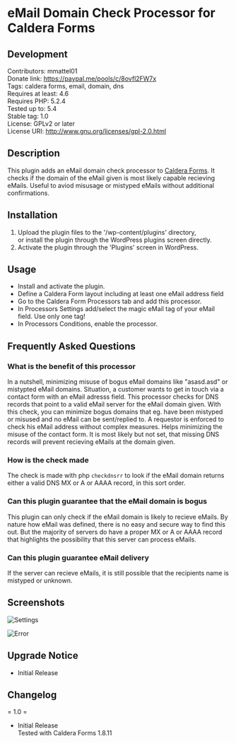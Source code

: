 # eMail Domain Check Processor for Caldera Forms #

## Development ##

Contributors: mmattel01  
Donate link: https://paypal.me/pools/c/8ovfl2FW7x  
Tags: caldera forms, email, domain, dns  
Requires at least: 4.6  
Requires PHP: 5.2.4  
Tested up to: 5.4  
Stable tag: 1.0  
License: GPLv2 or later  
License URI: http://www.gnu.org/licenses/gpl-2.0.html

## Description ##

This plugin adds an eMail domain check processor to [Caldera Forms](https://calderaforms.com).
It checks if the domain of the eMail given is most likely capable recieving eMails.
Useful to aviod misusage or mistyped eMails without additional confirmations.

## Installation ##

1. Upload the plugin files to the '/wp-content/plugins' directory,  
   or install the plugin through the WordPress plugins screen directly.
2. Activate the plugin through the 'Plugins' screen in WordPress.

## Usage ##

* Install and activate the plugin.
* Define a Caldera Form layout including at least one eMail address field
* Go to the Caldera Form Processors tab and add this processor.
* In Processors Settings add/select the magic eMail tag of your eMail field. Use only one tag!
* In Processors Conditions, enable the processor.

## Frequently Asked Questions ##

### What is the benefit of this processor ###

In a nutshell, minimizing misuse of bogus eMail domains like "asasd.asd" or mistypted eMail domains.
Situation, a customer wants to get in touch via a contact form with an eMail adresss field.
This processor checks for DNS records that point to a valid eMail server for the eMail domain given.
With this check, you can minimize bogus domains that eg. have been mistyped or misused and no eMail can be sent/replied to.
A requestor is enforced to check his eMail address without complex measures. Helps minimizing the misuse of the contact form.
It is most likely but not set, that missing DNS records will prevent recieving eMails at the domain given.

### How is the check made ###

The check is made with php `checkdnsrr` to look if the eMail domain returns either a valid DNS MX or A or AAAA record,
in this sort order.

### Can this plugin guarantee that the eMail domain is bogus ###

This plugin can only check if the eMail domain is likely to recieve eMails.
By nature how eMail was defined, there is no easy and secure way to find this out.
But the majority of servers do have a proper MX or A or AAAA record that highlights the
possibility that this server can process eMails.

### Can this plugin guarantee eMail delivery ###

If the server can recieve eMails, it is still possible that the recipients name is mistyped or unknown.

## Screenshots ##

![Settings](https://github.com/mmattel/eMail-Domain-Check-Processor-for-Caldera-Forms/blob/master/cf-email-domain-check/assets/screenshot-1.png)

![Error](https://github.com/mmattel/eMail-Domain-Check-Processor-for-Caldera-Forms/blob/master/cf-email-domain-check/assets/screenshot-2.png)

## Upgrade Notice ##

* Initial Release

## Changelog ##

= 1.0 =

* Initial Release  
Tested with Caldera Forms 1.8.11
